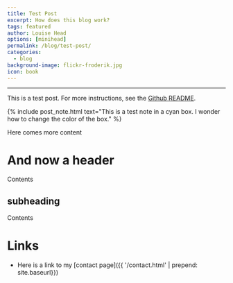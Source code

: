 ```yaml
---
title: Test Post
excerpt: How does this blog work?
tags: featured
author: Louise Head
options: [minihead]
permalink: /blog/test-post/
categories:
  - blog
background-image: flickr-froderik.jpg
icon: book
---
```


<hr />

This is a test post. For more instructions, see the [Github README](https://github.com/arkadianriver/arkadianriver.com).

{% include post_note.html text="This is a test note in a cyan box. I wonder how to change the color of the box." %}

Here comes more content

# And now a header
Contents

## subheading
Contents

# Links
- Here is a link to my [contact page]({{ '/contact.html' | prepend: site.baseurl}})
